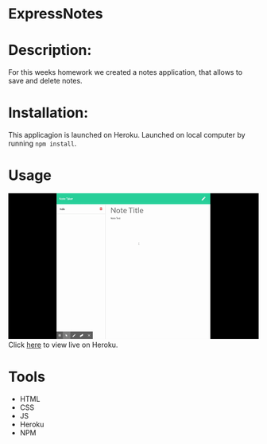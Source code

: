 # ExpressNotes

# Description: 
For this weeks homework we created a notes application, that allows to save and delete notes. 

# Installation: 
This applicagion is launched on Heroku. Launched on local computer by running <code>npm install</code>.

# Usage 

![demo](https://github.com/chavelyo3/ExpressNotes/blob/main/public/assets/images/localhost.gif?raw=true)
<br>
  Click [here](https://express--n0tes.herokuapp.com/) to view live on Heroku. <br>


# Tools
* HTML
* CSS 
* JS
* Heroku
* NPM